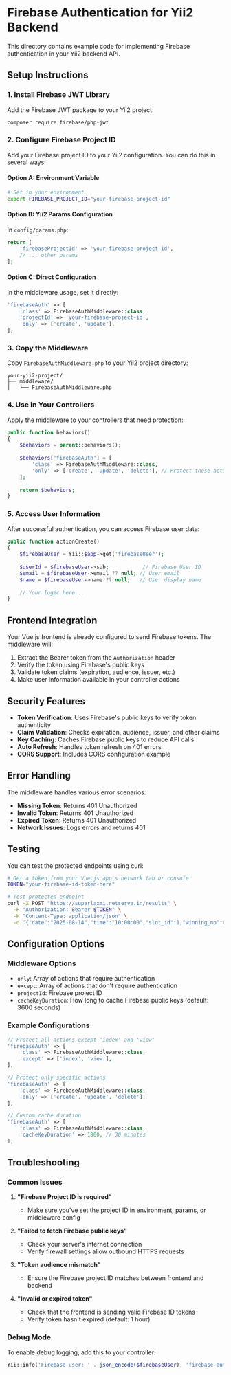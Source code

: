 # Firebase Authentication for Yii2 Backend

This directory contains example code for implementing Firebase authentication in your Yii2 backend API.

## Setup Instructions

### 1. Install Firebase JWT Library

Add the Firebase JWT package to your Yii2 project:

```bash
composer require firebase/php-jwt
```

### 2. Configure Firebase Project ID

Add your Firebase project ID to your Yii2 configuration. You can do this in several ways:

#### Option A: Environment Variable
```bash
# Set in your environment
export FIREBASE_PROJECT_ID="your-firebase-project-id"
```

#### Option B: Yii2 Params Configuration
In `config/params.php`:
```php
return [
    'firebaseProjectId' => 'your-firebase-project-id',
    // ... other params
];
```

#### Option C: Direct Configuration
In the middleware usage, set it directly:
```php
'firebaseAuth' => [
    'class' => FirebaseAuthMiddleware::class,
    'projectId' => 'your-firebase-project-id',
    'only' => ['create', 'update'],
],
```

### 3. Copy the Middleware

Copy `FirebaseAuthMiddleware.php` to your Yii2 project directory:
```
your-yii2-project/
├── middleware/
│   └── FirebaseAuthMiddleware.php
```

### 4. Use in Your Controllers

Apply the middleware to your controllers that need protection:

```php
public function behaviors()
{
    $behaviors = parent::behaviors();
    
    $behaviors['firebaseAuth'] = [
        'class' => FirebaseAuthMiddleware::class,
        'only' => ['create', 'update', 'delete'], // Protect these actions
    ];
    
    return $behaviors;
}
```

### 5. Access User Information

After successful authentication, you can access Firebase user data:

```php
public function actionCreate()
{
    $firebaseUser = Yii::$app->get('firebaseUser');
    
    $userId = $firebaseUser->sub;           // Firebase User ID
    $email = $firebaseUser->email ?? null; // User email
    $name = $firebaseUser->name ?? null;   // User display name
    
    // Your logic here...
}
```

## Frontend Integration

Your Vue.js frontend is already configured to send Firebase tokens. The middleware will:

1. Extract the Bearer token from the `Authorization` header
2. Verify the token using Firebase's public keys
3. Validate token claims (expiration, audience, issuer, etc.)
4. Make user information available in your controller actions

## Security Features

- **Token Verification**: Uses Firebase's public keys to verify token authenticity
- **Claim Validation**: Checks expiration, audience, issuer, and other claims
- **Key Caching**: Caches Firebase public keys to reduce API calls
- **Auto Refresh**: Handles token refresh on 401 errors
- **CORS Support**: Includes CORS configuration example

## Error Handling

The middleware handles various error scenarios:

- **Missing Token**: Returns 401 Unauthorized
- **Invalid Token**: Returns 401 Unauthorized  
- **Expired Token**: Returns 401 Unauthorized
- **Network Issues**: Logs errors and returns 401

## Testing

You can test the protected endpoints using curl:

```bash
# Get a token from your Vue.js app's network tab or console
TOKEN="your-firebase-id-token-here"

# Test protected endpoint
curl -X POST "https://superlaxmi.netserve.in/results" \
  -H "Authorization: Bearer $TOKEN" \
  -H "Content-Type: application/json" \
  -d '{"date":"2025-08-14","time":"10:00:00","slot_id":1,"winning_no":42}'
```

## Configuration Options

### Middleware Options

- `only`: Array of actions that require authentication
- `except`: Array of actions that don't require authentication  
- `projectId`: Firebase project ID
- `cacheKeyDuration`: How long to cache Firebase public keys (default: 3600 seconds)

### Example Configurations

```php
// Protect all actions except 'index' and 'view'
'firebaseAuth' => [
    'class' => FirebaseAuthMiddleware::class,
    'except' => ['index', 'view'],
],

// Protect only specific actions
'firebaseAuth' => [
    'class' => FirebaseAuthMiddleware::class,
    'only' => ['create', 'update', 'delete'],
],

// Custom cache duration
'firebaseAuth' => [
    'class' => FirebaseAuthMiddleware::class,
    'cacheKeyDuration' => 1800, // 30 minutes
],
```

## Troubleshooting

### Common Issues

1. **"Firebase Project ID is required"**
   - Make sure you've set the project ID in environment, params, or middleware config

2. **"Failed to fetch Firebase public keys"**
   - Check your server's internet connection
   - Verify firewall settings allow outbound HTTPS requests

3. **"Token audience mismatch"**
   - Ensure the Firebase project ID matches between frontend and backend

4. **"Invalid or expired token"**
   - Check that the frontend is sending valid Firebase ID tokens
   - Verify token hasn't expired (default: 1 hour)

### Debug Mode

To enable debug logging, add this to your controller:

```php
Yii::info('Firebase user: ' . json_encode($firebaseUser), 'firebase-auth');
```

